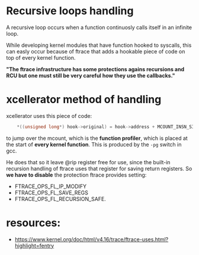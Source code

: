 # Recursive loops handling
A recursive loop occurs when a function continuosly calls itself in an infinite loop.

While developing kernel modules that have function hooked to syscalls, this can easly occur because of ftrace that adds a hookable piece of code on top of every kernel function.

__"The ftrace infrastructure has some protections agains recursions and RCU but one must still be very careful how they use the callbacks."__

# xcellerator method of handling
xcellerator uses this piece of code:

```C
    *((unsigned long*) hook->original) = hook->address + MCOUNT_INSN_SIZE;
```

to jump over the mcount, which is the **function profiler**, which is placed at the start of **every kernel function**. 
This is produced by the `-pg` switch in gcc.

He does that so it leave @rip register free for use, since the built-in recursion handling of ftrace uses that register for saving return registers.
So **we have to disable** the protection ftrace provides setting:
- FTRACE_OPS_FL_IP_MODIFY 
- FTRACE_OPS_FL_SAVE_REGS
- FTRACE_OPS_FL_RECURSION_SAFE.


# resources:
- https://www.kernel.org/doc/html/v4.16/trace/ftrace-uses.html?highlight=fentry
